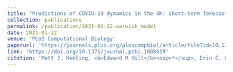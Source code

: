 ```yaml
---
title: "Predictions of COVID-19 dynamics in the UK: short-term forecasting and analysis of potential exit strategies"
collection: publications
permalink: /publication/2021-01-22-warwick_model
date: 2021-01-22
venue: 'PLoS Computational Biology'
paperurl: 'https://journals.plos.org/ploscompbiol/article/file?id=10.1371/journal.pcbi.1008619&type=printable'
link: 'https://doi.org/10.1371/journal.pcbi.1008619'
citation: 'Matt J. Keeling, <b>Edward M Hill</b><sup>*</sup>, Erin E. Gorsich, Bridget Penman, Glen Guyver-Fletcher, Alex Holmes, Trystan Leng, Hector McKimm, Massimiliano Tamborrino, Louise Dyson<sup>*</sup>, Michael Tildesley<sup>*</sup>. (2021). &quot;Predictions of COVID-19 dynamics in the UK: short-term forecasting and analysis of potential exit strategies.&quot; <i>PLoS Computational Biology</i>. <b>17</b>(1): e1008619. doi:10.1371/journal.pcbi.1008619.'
---
```

